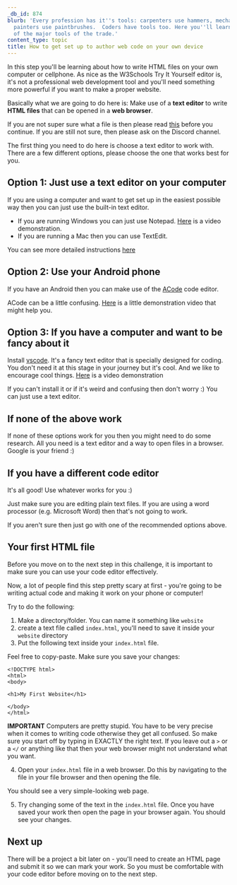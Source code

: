 ```yaml
---
_db_id: 874
blurb: 'Every profession has it''s tools: carpenters use hammers, mechanics use spanners,
  painters use paintbrushes.  Coders have tools too. Here you''ll learn about one
  of the major tools of the trade.'
content_type: topic
title: How to get set up to author web code on your own device
---
```


In this step you'll be learning about how to write HTML files on your own computer or cellphone. As nice as the W3Schools Try It Yourself editor is, it's not a professional web development tool and you'll need something more powerful if you want to make a proper website. 

Basically what we are going to do here is: Make use of a **text editor** to write **HTML files** that can be opened in a **web browser**. 

If you are not super sure what a file is then please read [this](https://www.howtogeek.com/757092/what-are-computer-files-and-folders/) before you continue. If you are still not sure, then please ask on the Discord channel.

The first thing you need to do here is choose a text editor to work with. There are a few different options, please choose the one that works best for you. 

## Option 1: Just use a text editor on your computer 

If you are using a computer and want to get set up in the easiest possible way then you can just use the built-in text editor. 

- If you are running Windows you can just use Notepad. [Here](https://www.youtube.com/watch?v=0BA5Q4RS4xo) is a video demonstration.
- If you are running a Mac then you can use TextEdit.

You can see more detailed instructions [here](https://www.w3schools.com/html/html_editors.asp)

## Option 2: Use your Android phone

If you have an Android then you can make use of the [ACode](https://play.google.com/store/apps/details?id=com.foxdebug.acodefree&hl=en_ZA) code editor.

ACode can be a little confusing. [Here](https://youtu.be/ivJ4FGKnGUE) is a little demonstration video that might help you.

## Option 3: If you have a computer and want to be fancy about it

Install [vscode](https://code.visualstudio.com/Download). It's a fancy text editor that is specially designed for coding.  You don't need it at this stage in your journey but it's cool. And we like to encourage cool things. [Here](https://www.youtube.com/watch?v=ERYT4JRkx3s) is a video demonstration

If you can't install it or if it's weird and confusing then don't worry :) You can just use a text editor.

## If none of the above work 

If none of these options work for you then you might need to do some research. All you need is a text editor and a way to open files in a browser. Google is your friend :) 

## If you have a different code editor

It's all good! Use whatever works for you :) 

Just make sure you are editing plain text files. If you are using a word processor (e.g. Microsoft Word) then that's not going to work. 

If you aren't sure then just go with one of the recommended options above.

## Your first HTML file

Before you move on to the next step in this challenge, it is important to make sure you can use your code editor effectively. 

Now, a lot of people find this step pretty scary at first - you're going to be writing actual code and making it work on your phone or computer! 

Try to do the following:

1. Make a directory/folder. You can name it something like `website`
2. create a text file called `index.html`, you'll need to save it inside your `website` directory
3. Put the following text inside your `index.html` file.

Feel free to copy-paste. Make sure you save your changes:

```
<!DOCTYPE html>
<html>
<body>

<h1>My First Website</h1>

</body>
</html>
```

**IMPORTANT** Computers are pretty stupid. You have to be very precise when it comes to writing code otherwise they get all confused. So make sure you start off by typing in EXACTLY the right text. If you leave out a `>` or a `</` or anything like that then your web browser might not understand what you want.  

4. Open your `index.html` file in a web browser. Do this by navigating to the file in your file browser and then opening the file.

You should see a very simple-looking web page. 

5.  Try changing some of the text in the `index.html` file. Once you have saved your work then open the page in your browser again. You should see your changes.

## Next up 

There will be a project a bit later on - you'll need to create an HTML page and submit it so we can mark your work. So you must be comfortable with your code editor before moving on to the next step.
